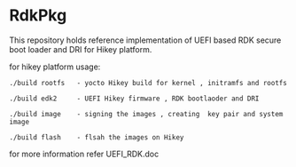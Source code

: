 # RdkPkg
This repository holds reference implementation of UEFI based RDK secure boot loader and DRI for Hikey platform.

for hikey platform
 usage:
 
	./build rootfs   - yocto Hikey build for kernel , initramfs and rootfs 
	
	./build edk2     - UEFI Hikey firmware , RDK bootlaoder and DRI
	
	./build image    - signing the images , creating  key pair and system image
	
	./build flash    - flsah the images on Hikey 


for more information refer UEFI_RDK.doc

